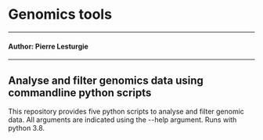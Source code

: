# Genomics tools
----------------------
#### Author: Pierre Lesturgie
----------------------

 ## Analyse and filter genomics data using commandline python scripts

 This repository provides five python scripts to analyse and filter genomic data. 
 All arguments are indicated using the --help argument. 
 Runs with python 3.8. 


